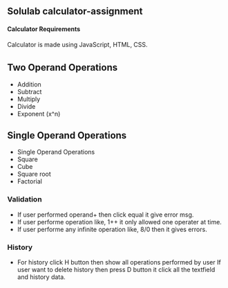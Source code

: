 ##  Solulab calculator-assignment


#### Calculator Requirements
Calculator is made using JavaScript, HTML, CSS.

######
## Two Operand Operations
  * Addition
  * Subtract
  * Multiply
  * Divide
  * Exponent (x^n)
 ## Single Operand Operations
  * Single Operand Operations
  * Square
  * Cube
  * Square root
  * Factorial

### Validation
  * If user performed operand+ then click equal it give error msg.
  * If user performe operation like, 1++ it only allowed one operater at time.
  * If user performe any  infinite operation like, 8/0 then it gives errors.
  
### History
  * For history click H button then show all operations performed by user If user want to delete history then press D button it click all the textfield and history data.
